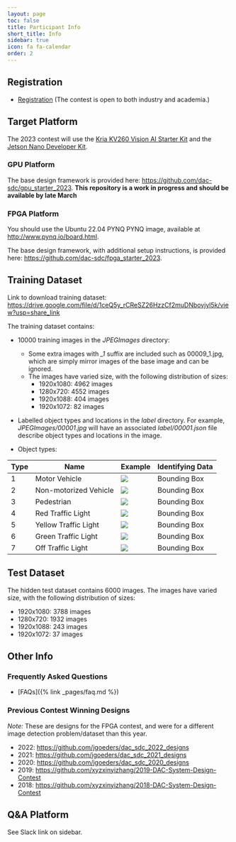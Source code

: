 ```yaml
---
layout: page
toc: false
title: Participant Info
short_title: Info
sidebar: true
icon: fa fa-calendar
order: 2
---
```


## Registration

* [Registration](https://docs.google.com/forms/d/e/1FAIpQLScTaWfbbL1VFftSfWqZXJAidesqfg1cMvgg-MKNqtVFLdqcaw/viewform?usp=sf_link) (The contest is open to both industry and academia.)


## Target Platform 

The 2023 contest will use the [Kria KV260 Vision AI Starter Kit](https://www.xilinx.com/products/som/kria/kv260-vision-starter-kit.html) and the [Jetson Nano Developer Kit](https://developer.nvidia.com/embedded/jetson-nano-developer-kit).

### GPU Platform

The base design framework is provided here: <https://github.com/dac-sdc/gpu_starter_2023>.  **This repository is a work in progress and should be available by late March**

### FPGA Platform

You should use the Ubuntu 22.04 PYNQ PYNQ image, available at <http://www.pynq.io/board.html>.

The base design framework, with additional setup instructions, is provided here: <https://github.com/dac-sdc/fpga_starter_2023>. 

## Training Dataset

Link to download training dataset: <https://drive.google.com/file/d/1ceQ5y_rCReSZ26HzzCf2muDNbovjyl5k/view?usp=share_link>

The training dataset contains:
 * 10000 training images in the *JPEGImages* directory:
    * Some extra images with *_1* suffix are included such as 00009_1.jpg, which are simply mirror images of the base image and can be ignored.
    * The images have varied size, with the following distribution of sizes:
      * 1920x1080: 4962 images
      * 1280x720: 4552 images
      * 1920x1088: 404 images
      * 1920x1072: 82 images


 * Labelled object types and locations in the *label* directory.  For example, *JPEGImages/00001.jpg* will have an associated *label/00001.json* file describe object types and locations in the image.
 * Object types:

| Type | Name | Example | Identifying Data |
|------|------|---------|------------------|
|1|Motor Vehicle | <img src="{% link media/dataset/motor_vehicle.png %}"> | Bounding Box |
|2|Non-motorized Vehicle|<img src="{% link media/dataset/nonmotor_vehicle.png %}"> | Bounding Box |
|3|Pedestrian|<img src="{% link media/dataset/pedestrian.png %}"> | Bounding Box |
|4|Red Traffic Light|<img src="{% link media/dataset/red_light.png %}"> | Bounding Box |
|5|Yellow Traffic Light|<img src="{% link media/dataset/yellow_light.png %}"> | Bounding Box |
|6|Green Traffic Light|<img src="{% link media/dataset/green_light.png %}"> | Bounding Box |
|7|Off Traffic Light|<img src="{% link media/dataset/off_light.png %}"> | Bounding Box |

## Test Dataset
The hidden test dataset contains 6000 images.  The images have varied size, with the following distribution of sizes:
  * 1920x1080: 3788 images
  * 1280x720: 1932 images
  * 1920x1088: 243 images
  * 1920x1072: 37 images

## Other Info

### Frequently Asked Questions
  * [FAQs]({% link _pages/faq.md %})

### Previous Contest Winning Designs
*Note:* These are designs for the FPGA contest, and were for a different image detection problem/dataset than this year.

  * 2022: <https://github.com/jgoeders/dac_sdc_2022_designs>
  * 2021: <https://github.com/jgoeders/dac_sdc_2021_designs>
  * 2020: <https://github.com/jgoeders/dac_sdc_2020_designs>
  * 2019: <https://github.com/xyzxinyizhang/2019-DAC-System-Design-Contest>
  * 2018: <https://github.com/xyzxinyizhang/2018-DAC-System-Design-Contest>


## Q&A Platform
See Slack link on sidebar.


